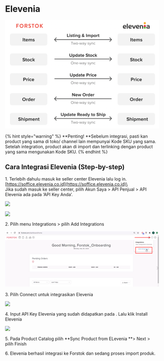 # Elevenia

![](../../.gitbook/assets/screen-shot-2021-05-31-at-1.55.14-pm.png)

{% hint style="warning" %}
**Penting!  **Sebelum integrasi, pasti kan product yang sama di toko/ channel lain mempunyai Kode SKU yang sama. Setelah integration, product akan di import dan terlinking dengan product yang sama mengunakan Kode SKU.
{% endhint %}

## Cara Integrasi Elevenia (Step-by-step)



1\. Terlebih dahulu masuk ke seller center Elevenia lalu log in. [https://soffice.elevenia.co.id](https://soffice.elevenia.co.id)\
\
Jika sudah masuk ke seller center, pilih Akun Saya > API Penjual > API Elevenia ada pada ‘API Key Anda’.

![](https://s3.amazonaws.com/cdn.freshdesk.com/data/helpdesk/attachments/production/48083389644/original/HzzvI4MG0qp49n0MqefCSEywQcb4dU2RvQ.png?1611657590)

![](https://s3.amazonaws.com/cdn.freshdesk.com/data/helpdesk/attachments/production/48083390696/original/94MIKd8EsHl\_9pI\_4gAMHIXnwudaW1PIRQ.png?1611657827)

2\. Pilih menu Integrations > pilih Add Integrations

![](<../../.gitbook/assets/image (142).png>)

3\.  Pilih Connect untuk integrasikan Elevenia

![](https://s3.amazonaws.com/cdn.freshdesk.com/data/helpdesk/attachments/production/48083388901/original/jOolF0PgVZ0eM7PdAIEpJt7ZjGYSANUtdA.png?1611657405)

4\. Input API Key Elevenia yang sudah didapatkan pada . Lalu klik Install Elevenia

![](https://s3.amazonaws.com/cdn.freshdesk.com/data/helpdesk/attachments/production/48062606507/original/J4skiqW4naEN3W0jRx2l-y4e7l\_4fToqEg.png?1601871452)

5\. Pada Product Catalog pilih **Sync Product from ELevenia **> Next > pilih Finish

6\. Elevenia berhasil integrasi ke Forstok dan sedang proses import produk.

